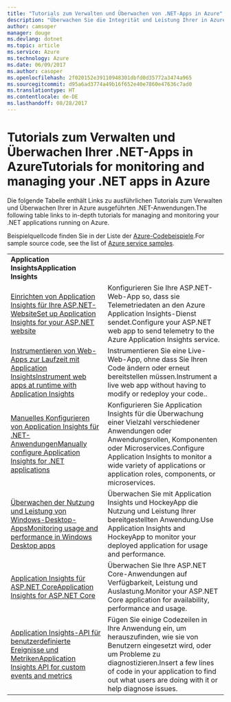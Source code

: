 ```yaml
---
title: "Tutorials zum Verwalten und Überwachen von .NET-Apps in Azure"
description: "Überwachen Sie die Integrität und Leistung Ihrer in Azure ausgeführten .NET-Anwendung und Instrumentierungstelemetriedaten zum Speichern von Informationen über die Art der Verwendung ihrer App durch Benutzer."
author: camsoper
manager: douge
ms.devlang: dotnet
ms.topic: article
ms.service: Azure
ms.technology: Azure
ms.date: 06/09/2017
ms.author: casoper
ms.openlocfilehash: 2f020152e39110948301dbfd0d35772a3474a965
ms.sourcegitcommit: d95a6ad3774a49b16f652e40e7860e47636c7ad0
ms.translationtype: HT
ms.contentlocale: de-DE
ms.lasthandoff: 08/28/2017
---
```

# <a name="tutorials-for-monitoring-and-managing-your-net-apps-in-azure"></a><span data-ttu-id="94874-103">Tutorials zum Verwalten und Überwachen Ihrer .NET-Apps in Azure</span><span class="sxs-lookup"><span data-stu-id="94874-103">Tutorials for monitoring and managing your .NET apps in Azure</span></span>

<span data-ttu-id="94874-104">Die folgende Tabelle enthält Links zu ausführlichen Tutorials zum Verwalten und Überwachen Ihrer in Azure ausgeführten .NET-Anwendungen.</span><span class="sxs-lookup"><span data-stu-id="94874-104">The following table links to in-depth tutorials for managing and monitoring your .NET applications running on Azure.</span></span> 

<span data-ttu-id="94874-105">Beispielquellcode finden Sie in der Liste der [Azure-Codebeispiele](https://azure.microsoft.com/resources/samples/?platform=dotnet).</span><span class="sxs-lookup"><span data-stu-id="94874-105">For sample source code, see the list of [Azure service samples](https://azure.microsoft.com/resources/samples/?platform=dotnet).</span></span>

| | |
|---|---|
| <span data-ttu-id="94874-106">**Application Insights**</span><span class="sxs-lookup"><span data-stu-id="94874-106">**Application Insights**</span></span> ||
| <span data-ttu-id="94874-107">[Einrichten von Application Insights für Ihre ASP.NET-Website][1]</span><span class="sxs-lookup"><span data-stu-id="94874-107">[Set up Application Insights for your ASP.NET website][1]</span></span> | <span data-ttu-id="94874-108">Konfigurieren Sie Ihre ASP.NET-Web-App so, dass sie Telemetriedaten an den Azure Application Insights-Dienst sendet.</span><span class="sxs-lookup"><span data-stu-id="94874-108">Configure your ASP.NET web app to send telemetry to the Azure Application Insights service.</span></span> | 
| <span data-ttu-id="94874-109">[Instrumentieren von Web-Apps zur Laufzeit mit Application Insights][2]</span><span class="sxs-lookup"><span data-stu-id="94874-109">[Instrument web apps at runtime with Application Insights][2]</span></span> | <span data-ttu-id="94874-110">Instrumentieren Sie eine Live-Web-App, ohne dass Sie Ihren Code ändern oder erneut bereitstellen müssen.</span><span class="sxs-lookup"><span data-stu-id="94874-110">Instrument a live web app without having to modify or redeploy your code..</span></span> | 
| <span data-ttu-id="94874-111">[Manuelles Konfigurieren von Application Insights für .NET-Anwendungen][3]</span><span class="sxs-lookup"><span data-stu-id="94874-111">[Manually configure Application Insights for .NET applications][3]</span></span> | <span data-ttu-id="94874-112">Konfigurieren Sie Application Insights für die Überwachung einer Vielzahl verschiedener Anwendungen oder Anwendungsrollen, Komponenten oder Microservices.</span><span class="sxs-lookup"><span data-stu-id="94874-112">Configure Application Insights to monitor a wide variety of applications or application roles, components, or microservices.</span></span> | 
| <span data-ttu-id="94874-113">[Überwachen der Nutzung und Leistung von Windows-Desktop-Apps][4]</span><span class="sxs-lookup"><span data-stu-id="94874-113">[Monitoring usage and performance in Windows Desktop apps][4]</span></span> | <span data-ttu-id="94874-114">Überwachen Sie mit Application Insights und HockeyApp die Nutzung und Leistung Ihrer bereitgestellten Anwendung.</span><span class="sxs-lookup"><span data-stu-id="94874-114">Use Application Insights and HockeyApp to monitor your deployed application for usage and performance.</span></span> | 
| <span data-ttu-id="94874-115">[Application Insights für ASP.NET Core][5]</span><span class="sxs-lookup"><span data-stu-id="94874-115">[Application Insights for ASP.NET Core][5]</span></span> | <span data-ttu-id="94874-116">Überwachen Sie Ihre ASP.NET Core-Anwendungen auf Verfügbarkeit, Leistung und Auslastung.</span><span class="sxs-lookup"><span data-stu-id="94874-116">Monitor your ASP.NET Core application for availability, performance and usage.</span></span> | 
| <span data-ttu-id="94874-117">[Application Insights-API für benutzerdefinierte Ereignisse und Metriken][6]</span><span class="sxs-lookup"><span data-stu-id="94874-117">[Application Insights API for custom events and metrics][6]</span></span> | <span data-ttu-id="94874-118">Fügen Sie einige Codezeilen in Ihre Anwendung ein, um herauszufinden, wie sie von Benutzern eingesetzt wird, oder um Probleme zu diagnostizieren.</span><span class="sxs-lookup"><span data-stu-id="94874-118">Insert a few lines of code in your application to find out what users are doing with it or help diagnose issues.</span></span> | 


[1]: /azure/application-insights/app-insights-asp-net
[2]: /azure/application-insights/app-insights-monitor-performance-live-website-now
[3]: /azure/application-insights/app-insights-windows-services
[4]: /azure/application-insights/app-insights-windows-desktop
[5]: /azure/application-insights/app-insights-asp-net-core
[6]: /azure/application-insights/app-insights-api-custom-events-metrics
